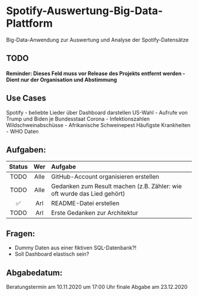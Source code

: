# Spotify-Auswertung-Big-Data-Plattform
Big-Data-Anwendung zur Auswertung und Analyse der Spotify-Datensätze

## TODO
#### Reminder: Dieses Feld muss vor Release des Projekts entfernt werden - Dient nur der Organisation und Abstimmung

## Use Cases
Spotify - beliebte Lieder über Dashboard darstellen
US-Wahl - Aufrufe von Trump und Biden je Bundesstaat
Corona - Infektionszahlen
Wildschweinabschüsse - Afrikanische Schweinepest
Häufigste Krankheiten - WHO Daten

## Aufgaben:
| Status | Wer | Aufgabe |
| :----: | :-: | :------ |
| TODO | Alle | GitHub-Account organisieren erstellen |
| TODO | Alle | Gedanken zum Result machen (z.B. Zähler: wie oft wurde das Lied gehört) |
| :white_check_mark: | Arl | README-Datei erstellen |
| TODO | Arl | Erste Gedanken zur Architektur |

## Fragen: 
- Dummy Daten aus einer fiktiven SQL-Datenbank?!
- Soll Dashboard elastisch sein?

## Abgabedatum:
Beratungstermin am 10.11.2020 um 17:00 Uhr
finale Abgabe am 23.12.2020
